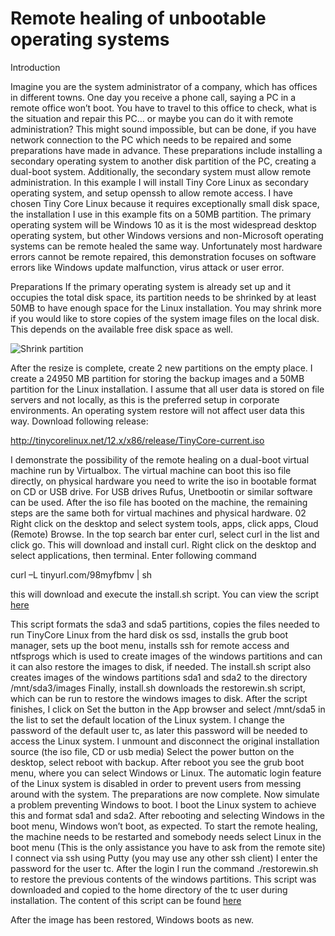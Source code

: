 # Remote healing of unbootable operating systems

Introduction


Imagine you are the system administrator of a company, which has offices in different towns. One day you receive a phone call, saying a PC in a remote office won’t boot. You have to travel to this office to check, what is the situation and repair this PC… or maybe you can do it with remote administration? This might sound impossible, but can be done, if you have network connection to the PC which needs to be repaired and some preparations have made in advance. These preparations include installing a secondary operating system to another disk partition of the PC, creating a dual-boot system. Additionally, the secondary system must allow remote administration. In this example I will install Tiny Core Linux as secondary operating system, and setup openssh to allow remote access. I have chosen Tiny Core Linux because it requires exceptionally small disk space, the installation I use in this example fits on a 50MB partition. The primary operating system will be Windows 10 as it is the most widespread desktop operating system, but other Windows versions and non-Microsoft operating systems can be remote healed the same way. Unfortunately most hardware errors cannot be remote repaired, this demonstration focuses on software errors like Windows update malfunction, virus attack or user error.


Preparations
If the primary operating system is already set up and it occupies the total disk space, its partition needs to be shrinked by at least 50MB to have enough space for the Linux installation. You may shrink more if you would like to store copies of the system image files on the local disk. This depends on the available free disk space as well. 
 
![Shrink partition](https://user-images.githubusercontent.com/73483641/124018685-641a0900-d9e8-11eb-9a71-d948e97ef8f0.png)

 After the resize is complete, create 2 new partitions on the empty place. I create a 24950 MB partition for storing the backup images and a 50MB partition for the Linux installation.
I assume that all user data is stored on file servers and not locally, as this is the preferred setup in corporate environments. An operating system restore will not affect user data this way.
Download following release:

http://tinycorelinux.net/12.x/x86/release/TinyCore-current.iso

I demonstrate the possibility of the remote healing on a dual-boot virtual machine run by Virtualbox.  The virtual machine can boot this iso file directly, on physical hardware you need to write the iso in bootable format on CD or USB drive. For USB drives Rufus, Unetbootin or similar software can be used.  After the iso file has booted on the machine, the remaining steps are the same both for virtual machines and physical hardware.
02 
Right click on the desktop and select system tools, apps, click apps, Cloud (Remote) Browse. In the top search bar enter curl, select curl in the list and click go. This will download and install curl.
Right click on the desktop and select applications, then terminal. Enter following command

curl –L tinyurl.com/98myfbmv | sh
 
this will download and execute the install.sh script. You can view the script [here](https://github.com/fbarnabas/remote_healing/blob/main/install.sh)

This script formats the sda3 and sda5 partitions, copies the files needed to run  TinyCore Linux from the hard disk os ssd, installs the grub boot manager, sets up the boot menu, installs ssh for remote access and ntfsprogs which is used to create images of the windows partitions and can it can also restore the images to disk, if needed.
The install.sh script also creates images of the windows partitions sda1 and sda2 to the directory /mnt/sda3/images
Finally, install.sh downloads the restorewin.sh script, which can be run to restore the windows images to disk. After the script finishes, I click on Set the button in the App browser and select /mnt/sda5 in the list to set the default location of the Linux system. I change the password of the default user tc, as later this password will be needed to access the Linux system.
I unmount and disconnect the original installation source (the iso file, CD or usb media)
Select the power button on the desktop, select reboot with backup.
After reboot you see the grub boot menu, where you can select Windows or Linux.
The automatic login feature of the Linux system is disabled in order to prevent users from messing around with the system.
The preparations are now complete.
Now simulate a problem preventing Windows to boot. I boot the Linux system to achieve this and format sda1 and sda2. After rebooting and selecting Windows in the boot menu, Windows won’t boot, as expected.
To start the remote healing, the machine needs to be restarted and somebody needs select Linux in the boot menu (This is the only assistance you have to ask from the remote site)
I connect via ssh using Putty (you may use any other ssh client)
 I enter the password for the user tc. After the login I run the command 
./restorewin.sh
  to restore the previous contents of the windows partitions. This script was downloaded and copied to the home directory of the tc user during installation. The content of this script can be found [here](https://github.com/fbarnabas/remote_healing/blob/main/restorewin.sh)


After the image has been restored, Windows boots as new.
